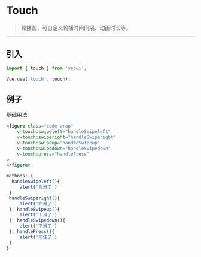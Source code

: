 # Touch

> 轮播图，可自定义轮播时间间隔、动画时长等。

-------------

## 引入

```javascript
import { touch } from 'yepui';

Vue.use('touch', touch);
```

## 例子

基础用法

```html
<figure class="code-wrap"
    v-touch:swipeleft="handleSwipeleft"
    v-touch:swiperight="handleSwiperight"
    v-touch:swipeup="handleSwipeup"
    v-touch:swipedown="handleSwipedown"
    v-touch:press="handlePress"
>
</figure>
```

```javascript
methods: {
  handleSwipeleft(){
     alert('左滑了')
 },
 handleSwiperight(){
     alert('右滑了')
 }, handleSwipeup(){
     alert('上滑了')
 }, handleSwipedown(){
     alert('下滑了')
 }, handlePress(){
     alert('按住了')
 },
}
```
